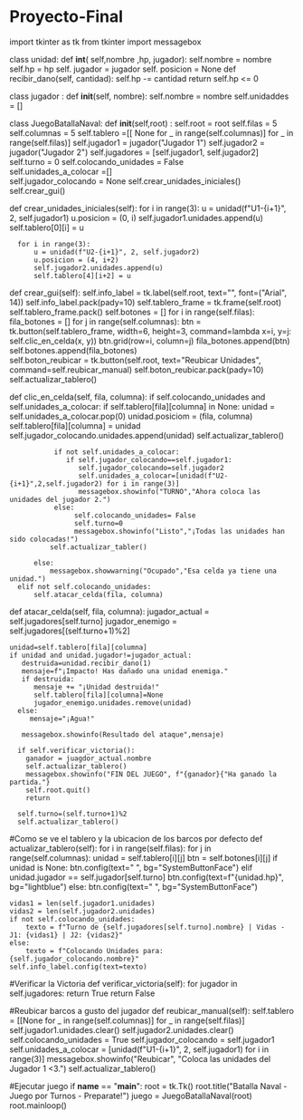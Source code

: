 # Proyecto-Final 
import tkinter as tk
from tkinter import messagebox

class unidad:
  def __int__( self,nombre ,hp, jugador):
     self.nombre = nombre 
     self.hp = hp
     self. jugador = jugador
     self. posicion = None 
  def recibir_dano(self, cantidad):
     self.hp -= cantidad 
     return self.hp <= 0
     
class jugador :
   def __init__(self, nombre):
      self.nombre = nombre
      self.unidaddes = []
      
class  JuegoBatallaNaval:
  def __init__(self,root) :
     self.root = root
     self.filas = 5
     self.columnas = 5 
     self.tablero =[[ None for _ in range(self.columnas)] for _ in range(self.filas)]
     self.jugador1 = jugador("Jugador 1")
     self.jugador2 = jugador("Jugador 2")
     self.jugadores = [self.jugador1, self.jugador2] 
     self.turno = 0
     self.colocando_unidades = False          
     self.unidades_a_colocar =[]               
     self.jugador_colocando = None
     self.crear_unidades_iniciales()
     self.crear_gui()

  def crear_unidades_iniciales(self):
       for i in range(3):
           u = unidad(f"U1-{i+1}", 2, self.jugador1)
           u.posicion = (0, i)
           self.jugador1.unidades.append(u)
           self.tablero[0][i] = u

      for i in range(3):
          u = unidad(f"U2-{i+1}", 2, self.jugador2)
          u.posicion = (4, i+2)
          self.jugador2.unidades.append(u)
          self.tablero[4][i+2] = u

  def crear_gui(self):
       self.info_label = tk.label(self.root, text="", font=("Arial", 14))
       self.info_label.pack(pady=10)
       self.tablero_frame = tk.frame(self.root)
       self.tablero_frame.pack()
       self.botones = []
       for i in range(self.filas):
            fila_botones = []
            for j in range(self.columnas):
                 btn = tk.button(self.tablero_frame, width=6, height=3, command=lambda x=i, y=j: self.clic_en_celda(x, y))
                 btn.grid(row=i, column=j)
                 fila_botones.append(btn)
            self.botones.append(fila_botones)     
            self.boton_reubicar = tk.button(self.root, text="Reubicar Unidades", command=self.reubicar_manual)
            self.boton_reubicar.pack(pady=10)
            self.actualizar_tablero()

  def clic_en_celda(self, fila, columna):
       if self.colocando_unidades and self.unidades_a_colocar:
           if self.tablero[fila][columna] in None:
                unidad = self.unidades_a_colocar.pop(0)
                unidad.posiciom = (fila, columna)
                self.tablero[fila][columna] = unidad
                self.jugador_colocando.unidades.append(unidad)
                self.actualizar_tablero()

               if not self.unidades_a_colocar:
                  if self.jugador_colocando==self.jugador1:
                     self.jugador_colocando=self.jugador2
                     self.unidades_a_colocar=[unidad(f"U2-{i+1}",2,self.jugador2) for i in range(3)] 
                     messagebox.showinfo("TURNO","Ahora coloca las unidades del jugador 2.")
               else:
                    self.colocando_unidades= False
                    self.turno=0
                    messagebox.showinfo("Listo","¡Todas las unidades han sido colocadas!")
              self.actualizar_tabler()
              
          else:
              messagebox.showwarning("Ocupado","Esa celda ya tiene una unidad.")
      elif not self.colocando_unidades:
          self.atacar_celda(fila, columna)

def atacar_celda(self, fila, columna):
    jugador_actual = self.jugadores[self.turno]
    jugador_enemigo = self.jugadores[(self.turno+1)%2]
     
    unidad=self.tablero[fila][columna]
    if unidad and unidad.jugador!=jugador_actual:
       destruida=unidad.recibir_dano(1)
       mensaje=f"¡Impacto! Has dañado una unidad enemiga."
       if destruida:
          mensaje += "¡Unidad destruida!"
          self.tablero[fila][columna]=None
          jugador_enemigo.unidades.remove(unidad)
      else:
         mensaje="¡Agua!"
         
       messagebox.showinfo(Resultado del ataque",mensaje)
    
      if self.verificar_victoria():
        ganador = juagdor_actual.nombre
        self.actualizar_tablero()
        messagebox.showinfo("FIN DEL JUEGO", f"{ganador}{"Ha ganado la partida."}
        self.root.quit()
        return
      
      self.turno=(self.turno+1)%2
      self.actualizar_tablero()

#Como se ve el tablero y la ubicacion de los barcos por defecto
  def actualizar_tablero(self):
    for i in range(self.filas):
      for j in range(self.columnas):
        unidad = self.tablero[i][j]
        btn = self.botones[i][j]
        if unidad is None:
          btn.config(text=" ", bg="SystemButtonFace")
        elif unidad.jugador == self.jugador[self.turno]
          btn.config(text=f"{unidad.hp}", bg="lightblue")
        else:
          btn.config(text=" ", bg="SystemButtonFace")
  
    vidas1 = len(self.jugador1.unidades)
    vidas2 = len(self.jugador2.unidades)
    if not self.colocando_unidades:
        texto = f"Turno de {self.jugadores[self.turno].nombre} | Vidas - J1: {vidas1} | J2: {vidas2}"
    else:
        texto = f"Colocando Unidades para: {self.jugador_colocando.nombre}"
    self.info_label.config(text=texto)
  
  #Verificar la Victoria
  def verificar_victoria(self):
     for jugador in self.jugadores:
         return True
     return False
  
  #Reubicar barcos a gusto del jugador
  def reubicar_manual(self):
     self.tablero = [[None for _ in range(self.columnas)] for _ in range(self.filas)]
     self.jugador1.unidades.clear()
     self.jugador2.unidades.clear()
     self.colocando_unidades = True
     self.jugador_colocando = self.jugador1
     self.unidades_a_colocar = [unidad(f"U1-{i+1}", 2, self.jugador1) for i in range(3)]
     messagebox.showinfo("Reubicar", "Coloca las unidades del Jugador 1 <3.")
     self.actualizar_tablero()
  
  #Ejecutar juego
if __name__ == "__main__":
     root = tk.Tk()
     root.title("Batalla Naval - Juego por Turnos - Preparate!")
     juego = JuegoBatallaNaval(root)
     root.mainloop()
     
